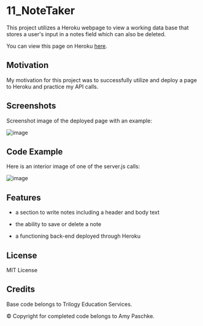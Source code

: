 # 11_NoteTaker

This project utilizes a Heroku webpage to view a working data base that stores a user's input in a notes field which can also be deleted.

You can view this page on Heroku [here](https://peaceful-reaches-60139.herokuapp.com/).

## Motivation

My motivation for this project was to successfully utilize and deploy a page to Heroku and practice my API calls.

## Screenshots

Screenshot image of the deployed page with an example:

![image](https://user-images.githubusercontent.com/70075341/102163260-6a7fd380-3e50-11eb-8747-5dfb44b4567a.JPG)

## Code Example

Here is an interior image of one of the server.js calls:

![image](https://user-images.githubusercontent.com/70075341/102163095-12e16800-3e50-11eb-9d4c-85319605bde3.JPG)

## Features

- a section to write notes including a header and body text

- the ability to save or delete a note

- a functioning back-end deployed through Heroku

## License

MIT License

## Credits

Base code belongs to Trilogy Education Services.

&copy; Copyright for completed code belongs to Amy Paschke.
